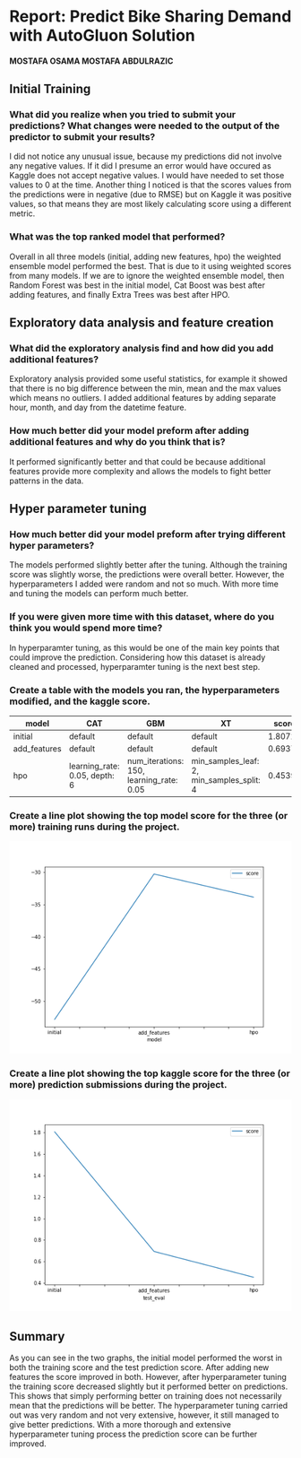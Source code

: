 # Report: Predict Bike Sharing Demand with AutoGluon Solution
#### MOSTAFA OSAMA MOSTAFA ABDULRAZIC

## Initial Training
### What did you realize when you tried to submit your predictions? What changes were needed to the output of the predictor to submit your results?
I did not notice any unusual issue, because my predictions did not involve any negative values. If it did I presume an error would have occured
as Kaggle does not accept negative values. I would have needed to set those values to 0 at the time. Another thing I noticed is that the scores values
from the predictions were in negative (due to RMSE) but on Kaggle it was positive values, so that means they are most likely calculating score using a different metric.

### What was the top ranked model that performed?
Overall in all three models (initial, adding new features, hpo) the weighted ensemble model performed the best. That is due to it using weighted scores from many models.
If we are to ignore the weighted ensemble model, then Random Forest was best in the initial model, Cat Boost was best after adding features, and finally Extra Trees was best 
after HPO.

## Exploratory data analysis and feature creation
### What did the exploratory analysis find and how did you add additional features?
Exploratory analysis provided some useful statistics, for example it showed that there is no big difference between the min, mean and the max values which means no outliers.
I added additional features by adding separate hour, month, and day from the datetime feature.

### How much better did your model preform after adding additional features and why do you think that is?
It performed significantly better and that could be because additional features provide more complexity and allows the models to fight better patterns in the data.

## Hyper parameter tuning
### How much better did your model preform after trying different hyper parameters?
The models performed slightly better after the tuning. Although the training score was slightly worse, the predictions were overall better.
However, the hyperparameters I added were random and not so much. With more time and tuning the models can perform much better.

### If you were given more time with this dataset, where do you think you would spend more time?
In hyperparamter tuning, as this would be one of the main key points that could improve the prediction. Considering how this dataset is already cleaned and processed, hyperparamter tuning is the next best step.

### Create a table with the models you ran, the hyperparameters modified, and the kaggle score.
|model|CAT|GBM|XT|score|
|--|--|--|--|--|
|initial|default|default|default|1.80723|
|add_features|default|default|default|0.69373|
|hpo|learning_rate: 0.05, depth: 6|num_iterations: 150, learning_rate: 0.05|min_samples_leaf: 2, min_samples_split: 4|0.45390|

### Create a line plot showing the top model score for the three (or more) training runs during the project.

![model_train_score.png](model_train_score.png)

### Create a line plot showing the top kaggle score for the three (or more) prediction submissions during the project.

![model_test_score.png](model_test_score.png)

## Summary
As you can see in the two graphs, the initial model performed the worst in both the training score and the test prediction score. After adding new features the score improved in both.
However, after hyperparameter tuning the training score decreased slightly but it performed better on predictions. This shows that simply performing better on training does not necessarily mean
that the predictions will be better. The hyperparameter tuning carried out was very random and not very extensive, however, it still managed to give better predictions. With a more thorough and extensive hyperparameter tuning process the prediction score can be further improved.

